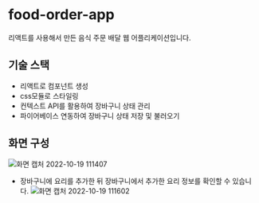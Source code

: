 # food-order-app
리액트를 사용해서 만든 음식 주문 배달 웹 어플리케이션입니다.

## 기술 스택  
- 리액트로 컴포넌트 생성
- css모듈로 스타일링
- 컨텍스트 API를 활용하여 장바구니 상태 관리
- 파이어베이스 연동하여 장바구니 상태 저장 및 불러오기

## 화면 구성
![화면 캡처 2022-10-19 111407](https://user-images.githubusercontent.com/82865894/196581262-6ffe3b76-5974-439f-b363-5923376a7b60.png)
- 장바구니에 요리를 추가한 뒤 장바구니에서 추가한 요리 정보를 확인할 수 있습니다.
![화면 캡처 2022-10-19 111602](https://user-images.githubusercontent.com/82865894/196581481-33d81cb8-417e-4ce6-840e-66acd85b6ec6.png)

